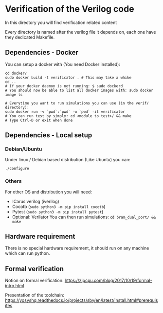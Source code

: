 # Verification of the Verilog code

In this directory you will find verification related content

Every directory is named after the verilog file it depends on, each one have they dedicated Makefile.

## Dependencies - Docker

You can setup a docker with (You need Docker installed):
```
cd docker/
sudo docker build -t verificator . # This may take a whike
cd ..
# If your docker daemon is not running: $ sudo dockerd
# You should now be able to list all docker images with: sudo docker image ls

# Everytime you want to run simulations you can use (in the verif/ directory):
sudo docker run -v `pwd`:`pwd` -w `pwd` -it verificator
# You can run test by simply: cd <module to test>/ && make
# Type Ctrl-D or exit when done
```

## Dependencies - Local setup

### Debian/Ubuntu
Under linux / Debian based distribution (Like Ubuntu) you can:
```bash
./configure
```

### Others
For other OS and distribution you will need:
 - ICarus verilog (iverilog)
 - Cocotb (`sudo python3 -m pip install cocotb`)
 - Pytest (`sudo python3 -m pip install pytest`)
 - Optional: Verilator
You can then run simulations:
`cd bram_dual_port/ && make`

## Hardware requirement

There is no special hardware requirement, it should run on any machine which can run python.

## Formal verification
Notion on formal verification: <https://zipcpu.com/blog/2017/10/19/formal-intro.html>


Presentation of the toolchain: <https://yosyshq.readthedocs.io/projects/sby/en/latest/install.html#prerequisites>
